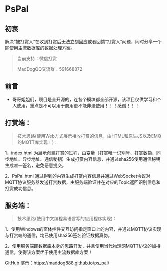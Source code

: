 # PsPal
## 初衷

解决“被打赏人”在收到打赏后无法立刻回应或者回馈“打赏人”问题，同时分享一个除使用主流数据库的数据处理方案。

> 当前支持：微信打赏
> 
> MadDogQQ交流群：591668872

## 前言

  + 哥哥姐姐们，项目是全开源的，连各个模块都全部开源，该项目仅供学习和个人使用，重点是不可以用于商用更不能非法使用！！！感谢！！！

## 打赏端：

> 技术思路(使用Web方式展示接收打赏的信息，由HTML和原生JS以及EMQ的MQTT库实现！)：
> 
1、index.html 为展示创建打赏的过程，由变量（打赏唯一识别号、打赏数额、同步地址、异步地址、通信秘钥）生成打赏内容信息，并通过sha256使用通信秘钥生成唯一签名，避免恶意提交。

2、PsPal.html 通过得到的内容生成打赏内容信息并通过WebSocket协议对MQTT协议服务器发送打赏数据，由服务端验证并在对应的Topic返回识别信息和打赏成功信息。

## 服务端：

> 技术思路(使用中文编程易语言写的应用程序实现)：
> 
1、使用Windows的窗体控件交互访问指定窗口上的内容，并通过MQTT协议实现与打赏端的通信，均已使用sha256签名验证数据真伪。

2、使用服务端即数据库本身的思路开发，并且使用当代物理网MQTT协议的加持通信，使得该方案优于使用主流数据库方案！

GitHub 演示：https://maddog888.github.io/ps_pal/  


